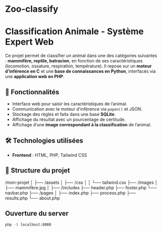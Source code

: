 # Zoo-classify
# Classification Animale - Système Expert Web

Ce projet permet de classifier un animal dans une des catégories suivantes : **mammifère, reptile, batracien**, en fonction de ses caractéristiques (locomotion, ossature, respiration, température). Il repose sur un **moteur d'inférence en C** et une **base de connaissances en Python**, interfacés via une **application web en PHP**.

## 📌 Fonctionnalités
- Interface web pour saisir les caractéristiques de l’animal.
- Communication avec le moteur d'inférence via `popen()` et JSON.
- Stockage des règles et faits dans une base **SQLite**.
- Affichage du résultat avec un pourcentage de certitude.
- Affichage d’une **image correspondant à la classification** de l’animal.

## 🛠️ Technologies utilisées
- **Frontend** : HTML, PHP, Tailwind CSS


## 📂 Structure du projet

/mon-projet │ 
   ├── /assets │ 
     ├── /css │ │ 
        └── tailwind.css 
     ├── /images │ 
         ├── mammifère.jpg │ 
   ├── /includes 
      ├── header.php 
      ├── footer.php 
      └── navbar.php 
   ├── /pages │
     ├── index.php
     ├── process.php 
     ├── results.php 
     └── about.php 

## Ouverture du server 
```sh
php -S localhost:8080
```
